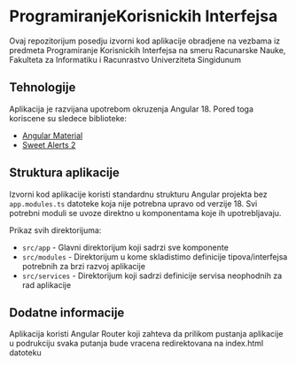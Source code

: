 # ProgramiranjeKorisnickih Interfejsa

Ovaj repozitorijum posedju izvorni kod aplikacije obradjene na vezbama iz predmeta Programiranje Korisnickih Interfejsa na smeru Racunarske Nauke, Fakulteta za Informatiku i Racunrastvo Univerziteta Singidunum

## Tehnologije

Aplikacija je razvijana upotrebom okruzenja Angular 18. Pored toga koriscene su sledece biblioteke:

- [Angular Material](https://material.angular.io/)
- [Sweet Alerts 2](https://sweetalert2.github.io/)

## Struktura aplikacije

Izvorni kod aplikacije koristi standardnu strukturu Angular projekta bez `app.modules.ts` datoteke koja nije potrebna upravo od verzije 18. Svi potrebni moduli se uvoze direktno u komponentama koje ih upotrebljavaju.

Prikaz svih direktorijuma:

- `src/app` - Glavni direktorijum koji sadrzi sve komponente
- `src/modules` - Direktorijum u kome skladistimo definicije tipova/interfejsa potrebnih za brzi razvoj aplikacije
- `src/services` - Direktorijum koji sadrzi definicije servisa neophodnih za rad aplikacije

## Dodatne informacije

Aplikacija koristi Angular Router koji zahteva da prilikom pustanja aplikacije u podrukciju svaka putanja bude vracena redirektovana na index.html datoteku